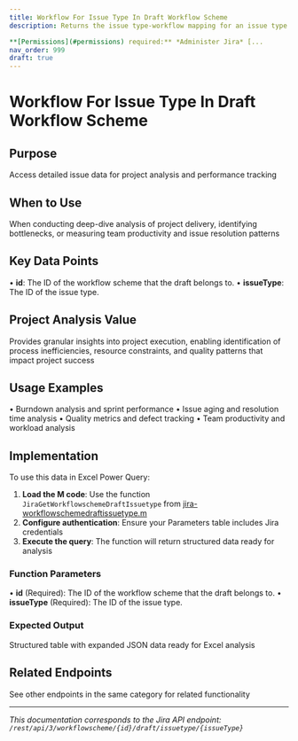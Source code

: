 ```yaml
---
title: Workflow For Issue Type In Draft Workflow Scheme
description: Returns the issue type-workflow mapping for an issue type in a workflow scheme's draft.

**[Permissions](#permissions) required:** *Administer Jira* [...
nav_order: 999
draft: true
---
```


# Workflow For Issue Type In Draft Workflow Scheme

## Purpose
Access detailed issue data for project analysis and performance tracking

## When to Use
When conducting deep-dive analysis of project delivery, identifying bottlenecks, or measuring team productivity and issue resolution patterns

## Key Data Points
• **id**: The ID of the workflow scheme that the draft belongs to.
• **issueType**: The ID of the issue type.

## Project Analysis Value
Provides granular insights into project execution, enabling identification of process inefficiencies, resource constraints, and quality patterns that impact project success

## Usage Examples
• Burndown analysis and sprint performance
• Issue aging and resolution time analysis
• Quality metrics and defect tracking
• Team productivity and workload analysis

## Implementation
To use this data in Excel Power Query:

1. **Load the M code**: Use the function `JiraGetWorkflowschemeDraftIssuetype` from [jira-workflowschemedraftissuetype.m](../assets/jira-workflowschemedraftissuetype.m)
2. **Configure authentication**: Ensure your Parameters table includes Jira credentials
3. **Execute the query**: The function will return structured data ready for analysis

### Function Parameters
• **id** (Required): The ID of the workflow scheme that the draft belongs to.
• **issueType** (Required): The ID of the issue type.

### Expected Output
Structured table with expanded JSON data ready for Excel analysis

## Related Endpoints
See other endpoints in the same category for related functionality

---
*This documentation corresponds to the Jira API endpoint: `/rest/api/3/workflowscheme/{id}/draft/issuetype/{issueType}`*
